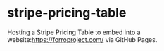 # stripe-pricing-table
Hosting a Stripe Pricing Table to embed into a website:https://forroproject.com/ via GitHub Pages.
